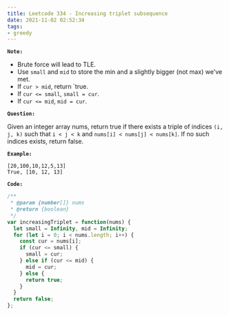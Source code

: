 ```yaml
---
title: Leetcode 334 - Increasing triplet subsequence
date: 2021-11-02 02:52:34
tags:
- greedy
---
```

**`Note:`**
- Brute force will lead to TLE.
- Use `small` and `mid` to store the min and a slightly bigger (not max) we've met.
- If `cur > mid`, return `true.
- If `cur <= small`, `small = cur`.
- If `cur <= mid`, `mid = cur`.

**`Question:`**

Given an integer array nums, return true if there exists a triple of indices `(i, j, k)` such that `i < j < k` and `nums[i] < nums[j] < nums[k]`. If no such indices exists, return false.

**`Example:`**
```
[20,100,10,12,5,13]
True, [10, 12, 13]
```

**`Code:`**
```javascript
/**
 * @param {number[]} nums
 * @return {boolean}
 */
var increasingTriplet = function(nums) {
  let small = Infinity, mid = Infinity;
  for (let i = 0; i < nums.length; i++) {
    const cur = nums[i];
    if (cur <= small) {
      small = cur;
    } else if (cur <= mid) {
      mid = cur;
    } else {
      return true;
    }
  }
  return false;
};
```